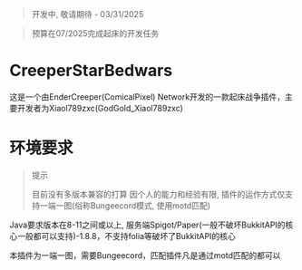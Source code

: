 > 开发中, 敬请期待 - 03/31/2025

> 预算在07/2025完成起床的开发任务

# CreeperStarBedwars

这是一个由EnderCreeper(ComicalPixel) Network开发的一款起床战争插件，主要开发者为Xiaol789zxc(GodGold_Xiaol789zxc)


# 环境要求

> 提示
> 
> 目前没有多版本兼容的打算
> 因个人的能力和经验有限, 插件的运作方式仅支持一端一图(俗称Bungeecord模式, 使用motd匹配)

Java要求版本在8-11之间或以上, 服务端Spigot/Paper(一般不破坏BukkitAPI的核心一般都可以支持)-1.8.8，不支持folia等破坏了BukkitAPI的核心

本插件为一端一图，需要Bungeecord，匹配插件凡是通过motd匹配的都可以
